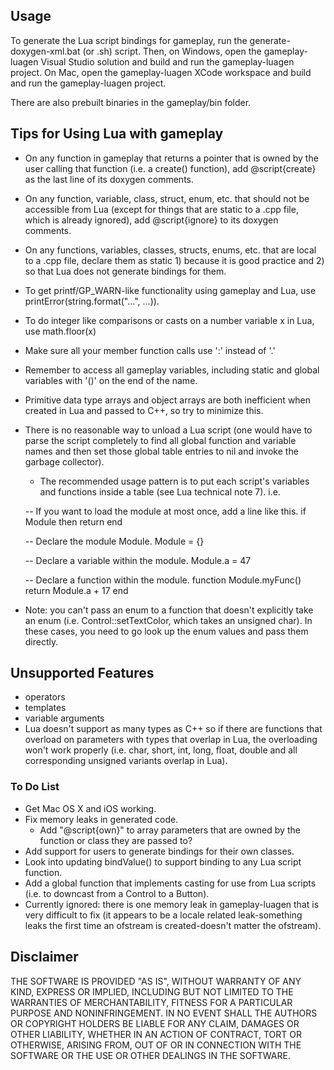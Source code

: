 ## Usage
To generate the Lua script bindings for gameplay, run the generate-doxygen-xml.bat (or .sh) script. Then, on Windows, open the gameplay-luagen Visual Studio solution and build and run the gameplay-luagen project. On Mac, open the gameplay-luagen XCode workspace and build and run the gameplay-luagen project.

There are also prebuilt binaries in the gameplay/bin folder.


## Tips for Using Lua with gameplay
- On any function in gameplay that returns a pointer that is owned by the user calling that function (i.e. a create() function), add @script{create} as the last line of its doxygen comments.
- On any function, variable, class, struct, enum, etc. that should not be accessible from Lua (except for things that are static to a .cpp file, which is already ignored), add @script{ignore} to its doxygen comments.
- On any functions, variables, classes, structs, enums, etc. that are local to a .cpp file, declare them as static 1) because it is good practice and 2) so that Lua does not generate bindings for them.
- To get printf/GP_WARN-like functionality using gameplay and Lua, use printError(string.format("...", ...)).
- To do integer like comparisons or casts on a number variable x in Lua, use math.floor(x)
- Make sure all your member function calls use ':' instead of '.'
- Remember to access all gameplay variables, including static and global variables with '()' on the end of the name.
- Primitive data type arrays and object arrays are both inefficient when created in Lua and passed to C++, so try to minimize this.
- There is no reasonable way to unload a Lua script (one would have to parse the script completely to find all global function and variable names and then set those global table entries to nil and invoke the garbage collector).
    - The recommended usage pattern is to put each script's variables and functions inside a table (see Lua technical note 7). i.e.

    -- If you want to load the module at most once, add a line like this.
    if Module then return end
    
    -- Declare the module Module.
    Module = {}
    
    -- Declare a variable within the module.
    Module.a = 47
    
    -- Declare a function within the module.
    function Module.myFunc()
       return Module.a + 17
    end
- Note: you can't pass an enum to a function that doesn't explicitly take an enum (i.e. Control::setTextColor, which takes an unsigned char). In these cases, you need to go look up the enum values and pass them directly.


## Unsupported Features
- operators
- templates
- variable arguments
- Lua doesn't support as many types as C++ so if there are functions that overload on parameters with types that overlap in Lua, the overloading won't work properly (i.e. char, short, int, long, float, double and all corresponding unsigned variants overlap in Lua).


### To Do List
- Get Mac OS X and iOS working.
- Fix memory leaks in generated code.
    * Add "@script{own}" to array parameters that are owned by the function or class they are passed to?
- Add support for users to generate bindings for their own classes.
- Look into updating bindValue() to support binding to any Lua script function.
- Add a global function that implements casting for use from Lua scripts (i.e. to downcast from a Control to a Button).
- Currently ignored: there is one memory leak in gameplay-luagen that is very difficult to fix (it appears to be a locale related leak-something leaks the first time an ofstream is created-doesn't matter the ofstream).


## Disclaimer
THE SOFTWARE IS PROVIDED "AS IS", WITHOUT WARRANTY OF ANY KIND, EXPRESS OR IMPLIED, 
INCLUDING BUT NOT LIMITED TO THE WARRANTIES OF MERCHANTABILITY, FITNESS FOR A 
PARTICULAR PURPOSE AND NONINFRINGEMENT. IN NO EVENT SHALL THE AUTHORS OR COPYRIGHT 
HOLDERS BE LIABLE FOR ANY CLAIM, DAMAGES OR OTHER LIABILITY, WHETHER IN AN ACTION OF CONTRACT, 
TORT OR OTHERWISE, ARISING FROM, OUT OF OR IN CONNECTION WITH THE SOFTWARE OR THE USE OR 
OTHER DEALINGS IN THE SOFTWARE.